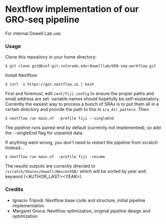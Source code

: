 # Nextflow implementation of our GRO-seq pipeline

For internal Dowell Lab use.

### Usage

Clone this repository in your home directory:

    $ git clone git@biof-git.colorado.edu:dowelllab/GRO-seq-workflow.git

Install Nextflow:

    $ curl -s https://get.nextflow.io | bash

First and foremost, edit `conf/fiji.config` to ensure the proper paths and email address are set. variable names should hopefully be self-explanatory. Currently the easiest way to process a bunch of SRAs is to put them all in a certain directory and provide the path to this in `sra_dir_pattern`. Then:

    $ nextflow run main.nf  -profile fiji --singleEnd
    
The pipeline runs paired-end by default (currently not implemented), so add the --singleEnd flag for unpaired data.

If anything went wrong, you don't need to restart the pipeline from scratch. Instead...

    $ nextflow run main.nf  -profile fiji -resume

The results outputs are currently directed to `/scratch/Shares/dowell/NascentDB/` which will be sorted by year and keyword (<AUTHOR_LAST>\<YEAR>).

### Credits

* Ignacio Tripodi: Nextflow base code and structure, initial pipeline implementation
* Margaret Gruca: Nextflow optimization, original pipeline design and optimization
